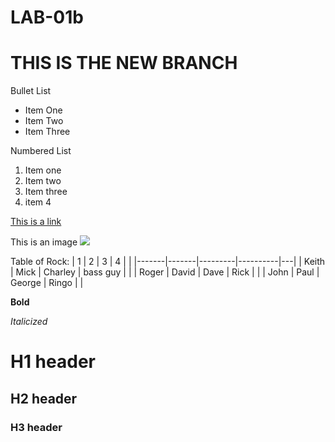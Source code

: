 # LAB-01b

# **THIS IS THE NEW BRANCH**

Bullet List

* Item One
* Item Two
* Item Three

Numbered List
1. Item one
1. Item two
1. Item three
1. item 4

[This is a link](www.trashtreasury.com)

This is an image
![](https://static.wixstatic.com/media/f16fe4_077e1a6a23d14abd8b9ec89e53dc582d.jpg/v1/fill/w_1342,h_898,al_c,q_85,usm_0.66_1.00_0.01/f16fe4_077e1a6a23d14abd8b9ec89e53dc582d.webp)


Table of Rock:
| 1     | 2     | 3       | 4        |   |
|-------|-------|---------|----------|---|
| Keith | Mick  | Charley | bass guy |   |
| Roger | David | Dave    | Rick     |   |
| John  | Paul  | George  | Ringo    |   |

**Bold**

_Italicized_

# H1 header

## H2 header

### H3 header